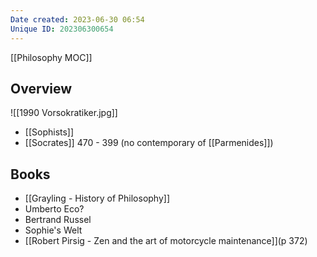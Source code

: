 ```yaml
---
Date created: 2023-06-30 06:54
Unique ID: 202306300654
---
```



[[Philosophy MOC]]
## Overview
![[1990 Vorsokratiker.jpg]]
-  [[Sophists]]
- [[Socrates]] 470 - 399 (no contemporary of [[Parmenides]])
## Books
- [[Grayling - History of Philosophy]]
- Umberto Eco?
- Bertrand Russel
- Sophie's Welt
- [[Robert Pirsig - Zen and the art of motorcycle maintenance]](p 372)